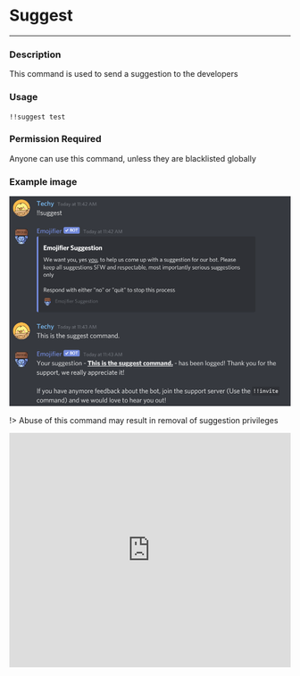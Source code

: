 # Suggest
---
### Description
This command is used to send a suggestion to the developers
### Usage
```
!!suggest test
```
### Permission Required
Anyone can use this command, unless they are blacklisted globally

### Example image
![suggest example](../images/suggestion.PNG)

!> Abuse of this command may result in removal of suggestion privileges

<!-- Copy and Paste Me -->
<div class="glitch-embed-wrap" style="height: 420px; width: 100%;">
  <iframe
    src="https://glitch.com/embed/#!/embed/emojifier-suggestions?path=views/done.pug&previewSize=100&attributionHidden=true"
    title="emojifier-suggestions on Glitch"
    allow="geolocation; microphone; camera; midi; vr; encrypted-media"
    style="height: 100%; width: 100%; border: 0;">
  </iframe>
</div>
